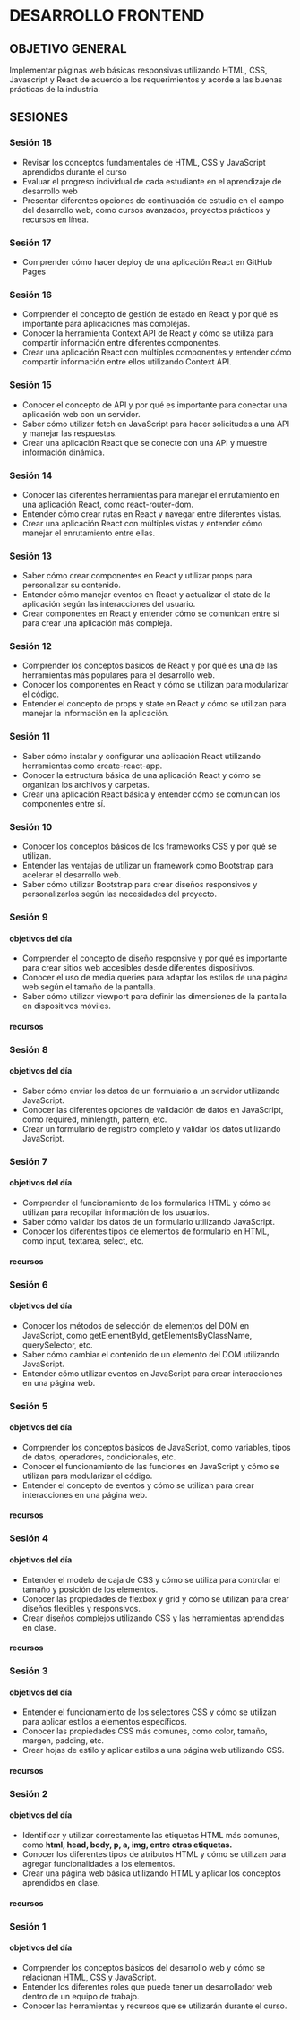 # DESARROLLO FRONTEND

## OBJETIVO GENERAL
Implementar páginas web básicas responsivas utilizando HTML, CSS, Javascript y React de acuerdo a los requerimientos y acorde a las buenas prácticas de la industria. 

## SESIONES

### Sesión 18
- Revisar los conceptos fundamentales de HTML, CSS y JavaScript aprendidos durante el curso
- Evaluar el progreso individual de cada estudiante en el aprendizaje de desarrollo web
- Presentar diferentes opciones de continuación de estudio en el campo del desarrollo web, como cursos avanzados, proyectos prácticos y recursos en línea.



### Sesión 17
- Comprender cómo hacer deploy de una aplicación React en GitHub Pages



### Sesión 16
- Comprender el concepto de gestión de estado en React y por qué es importante para aplicaciones más complejas.
- Conocer la herramienta Context API de React y cómo se utiliza para compartir información entre diferentes componentes.
- Crear una aplicación React con múltiples componentes y entender cómo compartir información entre ellos utilizando Context API. 



### Sesión 15
- Conocer el concepto de API y por qué es importante para conectar una aplicación web con un servidor.
- Saber cómo utilizar fetch en JavaScript para hacer solicitudes a una API y manejar las respuestas.
- Crear una aplicación React que se conecte con una API y muestre información dinámica.



### Sesión 14
- Conocer las diferentes herramientas para manejar el enrutamiento en una aplicación React, como react-router-dom.
- Entender cómo crear rutas en React y navegar entre diferentes vistas.
- Crear una aplicación React con múltiples vistas y entender cómo manejar el enrutamiento entre ellas.



### Sesión 13 
- Saber cómo crear componentes en React y utilizar props para personalizar su contenido.
- Entender cómo manejar eventos en React y actualizar el state de la aplicación según las interacciones del usuario.
- Crear componentes en React y entender cómo se comunican entre sí para crear una aplicación más compleja.



### Sesión 12
- Comprender los conceptos básicos de React y por qué es una de las herramientas más populares para el desarrollo web.
- Conocer los componentes en React y cómo se utilizan para modularizar el código.
- Entender el concepto de props y state en React y cómo se utilizan para manejar la información en la aplicación.



### Sesión 11 
- Saber cómo instalar y configurar una aplicación React utilizando herramientas como create-react-app.
- Conocer la estructura básica de una aplicación React y cómo se organizan los archivos y carpetas.
- Crear una aplicación React básica y entender cómo se comunican los componentes entre sí.



### Sesión 10
- Conocer los conceptos básicos de los frameworks CSS y por qué se utilizan.
- Entender las ventajas de utilizar un framework como Bootstrap para acelerar el desarrollo web.
- Saber cómo utilizar Bootstrap para crear diseños responsivos y personalizarlos según las necesidades del proyecto.



### Sesión 9

#### objetivos del día 
- Comprender el concepto de diseño responsive y por qué es importante para crear sitios web accesibles desde diferentes dispositivos.
- Conocer el uso de media queries para adaptar los estilos de una página web según el tamaño de la pantalla.
- Saber cómo utilizar viewport para definir las dimensiones de la pantalla en dispositivos móviles.

#### recursos 



### Sesión 8

#### objetivos del día 
- Saber cómo enviar los datos de un formulario a un servidor utilizando JavaScript.
- Conocer las diferentes opciones de validación de datos en JavaScript, como required, minlength, pattern, etc.
- Crear un formulario de registro completo y validar los datos utilizando JavaScript.



### Sesión 7

#### objetivos del día 
- Comprender el funcionamiento de los formularios HTML y cómo se utilizan para recopilar información de los usuarios.
- Saber cómo validar los datos de un formulario utilizando JavaScript.
- Conocer los diferentes tipos de elementos de formulario en HTML, como input, textarea, select, etc.

#### recursos 



### Sesión 6

#### objetivos del día 
- Conocer los métodos de selección de elementos del DOM en JavaScript, como getElementById, getElementsByClassName, querySelector, etc.
- Saber cómo cambiar el contenido de un elemento del DOM utilizando JavaScript.
- Entender cómo utilizar eventos en JavaScript para crear interacciones en una página web.



### Sesión 5

#### objetivos del día 
- Comprender los conceptos básicos de JavaScript, como variables, tipos de datos, operadores, condicionales, etc.
- Conocer el funcionamiento de las funciones en JavaScript y cómo se utilizan para modularizar el código.
- Entender el concepto de eventos y cómo se utilizan para crear interacciones en una página web.

#### recursos 



### Sesión 4

#### objetivos del día 
- Entender el modelo de caja de CSS y cómo se utiliza para controlar el tamaño y posición de los elementos.
- Conocer las propiedades de flexbox y grid y cómo se utilizan para crear diseños flexibles y responsivos.
- Crear diseños complejos utilizando CSS y las herramientas aprendidas en clase.

#### recursos 



### Sesión 3

#### objetivos del día 

- Entender el funcionamiento de los selectores CSS y cómo se utilizan para aplicar estilos a elementos específicos.
- Conocer las propiedades CSS más comunes, como color, tamaño, margen, padding, etc.
- Crear hojas de estilo y aplicar estilos a una página web utilizando CSS.

#### recursos 



### Sesión 2

#### objetivos del día 

- Identificar y utilizar correctamente las etiquetas HTML más comunes, como **html, head, body, p, a, img, entre otras etiquetas.**
- Conocer los diferentes tipos de atributos HTML y cómo se utilizan para agregar funcionalidades a los elementos.
- Crear una página web básica utilizando HTML y aplicar los conceptos aprendidos en clase.

#### recursos 



### Sesión 1

#### objetivos del día
- Comprender los conceptos básicos del desarrollo web y cómo se relacionan HTML, CSS y JavaScript.
- Entender los diferentes roles que puede tener un desarrollador web dentro de un equipo de trabajo.
- Conocer las herramientas y recursos que se utilizarán durante el curso.


